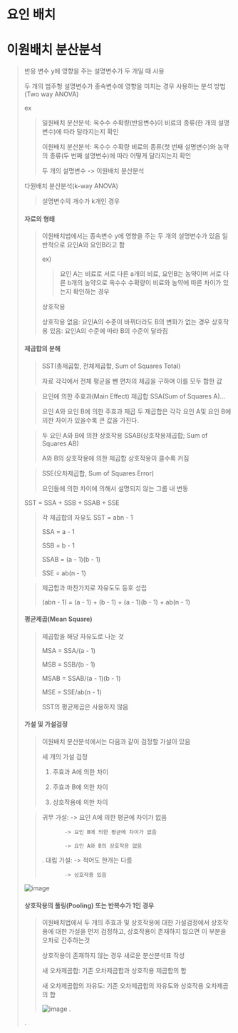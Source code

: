 # 요인 배치

# 이원배치 분산분석

> 반응 변수 y에 영향을 주는 설명변수가 두 개일 때 사용
> 
> 두 개의 범주형 설명변수가 종속변수에 영향을 미치는 경우 사용하는 분석 방법(Two way ANOVA)
> 
>ex
> > 일원배치 분산분석: 옥수수 수확량(반응변수)이 비료의 종류(한 개의 설명변수)에 따라 달라지는지 확인
> > 
> > 이원배치 분산분석: 옥수수 수확량 비료의 종류(첫 번째 설명변수)와 농약의 종류(두 번째 설명변수)에 따라 어떻게 달라지는지 확인
> > 
> > 두 개의 설명변수 -> 이원배치 분산분석
> 
> 다원배치 분산분석(k-way ANOVA)
> 
> > 설명변수의 개수가 k개인 경우
> 
> #### 자료의 형태
> 
>  > 이원배치법에서는 종속변수 y에 영향을 주는 두 개의 설명변수가 있음
>  > 일반적으로 요인A와 요인B라고 함
>  >
>  > ex)
>  > > 요인 A는 비료로 서로 다른 a개의 비료, 요인B는 농약이며 서로 다른 b개의 농약으로 옥수수 수확량이 비료와 농약에 따른 차이가 있는지 확인하는 경우
>  >
>  > 상호작용
>  >
>  > 상호작용 없음: 요인A의 수준이 바뀌더라도 B의 변화가 없는 경우
>  > 상호작용 있음: 요인A의 수준에 따라 B의 수준이 달라짐
>  
> #### 제곱합의 분해
> 
> > SST(총제곱합, 전체제곱합, Sum of Squares Total)
> > 
> > 자료 각각에서 전체 평균을 뺀 편차의 제곱을 구하며 이를 모두 합한 값
> 
> > 요인에 의한 주효과(Main Effect) 제곱합 SSA(Sum of Squares A)...
> > 
> > 요인 A와 요인 B에 의한 주효과 제곱
> > 두 제곱합은 각각 요인 A및 요인 B에 의한 차이가 있을수록 큰 값을 가진다.
> 
> > 두 요인 A와 B에 의한 상호작용 SSAB(상호작용제곱합; Sum of Squares AB)
> > 
> > A와 B의 상호작용에 의한 제곱합
> > 상호작용이 클수록 커짐
> 
> > SSE(오차제곱합, Sum of Squares Error)
> > 
> > 요인들에 의한 차이에 의해서 설명되지 않는 그룹 내 변동
> 
> SST = SSA + SSB + SSAB + SSE
> 
> > 각 제곱합의 자유도 
> > SST = abn - 1
> > 
> > SSA = a - 1
> > 
> > SSB = b - 1
> > 
> > SSAB = (a - 1)(b - 1)
> > 
> > SSE = ab(n - 1)
> 
> > 제곱합과 마찬가지로 자유도도 등호 성립
> > 
> > (abn - 1) = (a - 1) + (b - 1) + (a - 1)(b - 1) + ab(n - 1)
> 
> #### 평균제곱(Mean Square)
> 
> > 제곱합을 해당 자유도로 나눈 것
> >
> > MSA = SSA/(a - 1)
> >
> > MSB = SSB/(b - 1)
> >
> > MSAB = SSAB/(a - 1)(b - 1)
> >
> > MSE = SSE/ab(n - 1)
> >
> > SST의 평균제곱은 사용하지 않음
> 
> #### 가설 및 가설검정
> 
> > 이원배치 분산분석에서는 다음과 같이 검정할 가설이 있음
> > 
> > 세 개의 가설 검정
> > 
> > 1. 주효과 A에 의한 차이
> > 
> > 2. 주효과 B에 의한 차이
> > 
> > 3. 상호작용에 의한 차이
> 
> > 귀무 가설: -> 요인 A에 의한 평균에 차이가 없음
> > 
> >            -> 요인 B에 의한 평균에 차이가 없음
> >            
> >            -> 요인 A와 B의 상호작용 없음
> > .
> > 대립 가설: -> 적어도 한개는 다름
> > 
> >            -> 상호작용 있음
> 
> ![image](https://user-images.githubusercontent.com/65435447/167795534-ab0c627a-e6b5-4df0-8790-9dcd9b8be42c.png)
>
> #### 상호작용의 풀링(Pooling) 또는 반복수가 1인 경우
> 
> > 이원배치법에서 두 개의 주효과 및 상호작용에 대한 가설검정에서 상호작용에 대한 가설을 먼저 검정하고, 상호작용이 존재하지 않으면 이 부분을 오차로 간주하는것
> >
> > 상호작용이 존재하지 않는 경우 새로운 분산분석표 작성
> > 
> > 새 오차제곱합: 기존 오차제곱합과 상호작용 제곱합의 합
> > 
> > 새 오차제곱합의 자유도: 기존 오차제곱합의 자유도와 상호작용 오차제곱의 합
> > 
> > ![image](https://user-images.githubusercontent.com/65435447/167797191-b2877619-666e-4838-be1e-544c6abf46a4.png)
> > .
> 
> 
> 
> 
> 
> .
